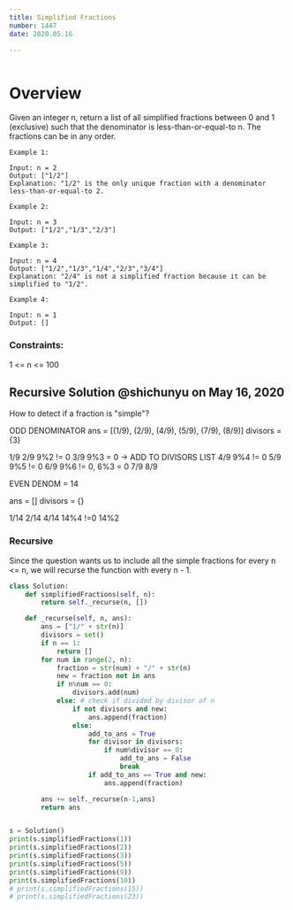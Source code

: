 ```yaml
---
title: Simplified Fractions
number: 1447
date: 2020.05.16

---
```


```toc

```

# Overview

Given an integer n, return a list of all simplified fractions between 0 and 1 (exclusive) such that the denominator is less-than-or-equal-to n. The fractions can be in any order.

```text
Example 1:

Input: n = 2
Output: ["1/2"]
Explanation: "1/2" is the only unique fraction with a denominator less-than-or-equal-to 2.
```

```text
Example 2:

Input: n = 3
Output: ["1/2","1/3","2/3"]
```

```text
Example 3:

Input: n = 4
Output: ["1/2","1/3","1/4","2/3","3/4"]
Explanation: "2/4" is not a simplified fraction because it can be simplified to "1/2".
```

```text
Example 4:

Input: n = 1
Output: []
```

### Constraints:
1 <= n <= 100

## Recursive Solution @shichunyu on May 16, 2020
How to detect if a fraction is "simple"?

ODD DENOMINATOR ans = [(1/9), (2/9), (4/9), (5/9), (7/9), (8/9)] divisors = {3}

1/9 2/9 9%2 != 0 3/9 9%3 = 0 -> ADD TO DIVISORS LIST 4/9 9%4 != 0 5/9 9%5 != 0 6/9 9%6 != 0, 6%3 = 0 7/9 8/9

EVEN DENOM = 14

ans = [] divisors = {}

1/14 2/14 4/14 14%4 !=0 14%2

### Recursive
Since the question wants us to include all the simple fractions for every n <= n, we will recurse the function with every n - 1.

```python
class Solution:
    def simplifiedFractions(self, n):
        return self._recurse(n, [])

    def _recurse(self, n, ans):
        ans = ["1/" + str(n)]
        divisors = set()
        if n == 1:
            return []
        for num in range(2, n):
            fraction = str(num) + "/" + str(n)
            new = fraction not in ans
            if n%num == 0:
                divisors.add(num)
            else: # check if divided by divisor of n
                if not divisors and new:
                    ans.append(fraction)
                else:
                    add_to_ans = True
                    for divisor in divisors:
                        if num%divisor == 0:
                            add_to_ans = False
                            break
                    if add_to_ans == True and new:
                        ans.append(fraction)

        ans += self._recurse(n-1,ans)
        return ans


s = Solution()
print(s.simplifiedFractions(1))
print(s.simplifiedFractions(2))
print(s.simplifiedFractions(3))
print(s.simplifiedFractions(5))
print(s.simplifiedFractions(9))
print(s.simplifiedFractions(10))
# print(s.simplifiedFractions(15))
# print(s.simplifiedFractions(23))
```
